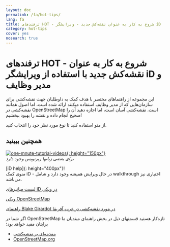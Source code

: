 ```yaml
---
layout: doc
permalink: /fa/hot-tips/
lang: fa
title: ترفندهای HOT - شروع به کار به عنوان نقشه‌کش جدید - ویرایشگر iD
category: hot-tips
cover: yes
nosearch: true
---
```


ترفندهای HOT - شروع به کار به عنوان نقشه‌کش جدید با استفاده از ویرایشگر iD و مدیر وظایف
================

این مجموعه از راهنماهای مختصر با هدف کمک به داوطلبان جهت نقشه‌کشی برای سازمان‌هایی که از مدیر وظایف استفاده میکنند ارائه شده است، اما اصول همانند نقشه‌کشی در OpenStreetMap است. نقشه‌کشی آسان است، اما اجازه دهید آن را صحیح انجام داده و نقشه را بهبود ببخشیم!

از منو استفاده کنید تا نوع مورد نظر خود را انتخاب کنید.  

همچنین ببینید  
---------

[![one-mnute-tutorial-videos]{: height="150px"}](https://www.youtube.com/playlist?list=PLb9506_-6FMHZ3nwn9heri3xjQKrSq1hN "گروه بشردوستانه  OpenStreetMap - فیلم‌های آموزشی یک دقیقه‌ای")  
*برای بعضی زبانها زیرنویس وجود دارد*  

[iD help]{: height="400px"}!  
منوی کمک iD - در حال ویرایش همیشه وجود دارد و شامل walkthrough اختیاری نیز می‌باشد.    
  
[لیست میانبرهای iD در ویکی](https://wiki.openstreetmap.org/wiki/ID/Shortcuts)  

[ویکی OpenStreetMap](https://wiki.openstreetmap.org/wiki/Main_Page)  

[راهنمای Blake Girardot در مورد نقشه‌کشی در غرب آفریقا](https://wiki.openstreetmap.org/wiki/User:Bgirardot/West_African_HOT_Mapping_Tips)  

اگر شما در OpenStreetMap تازه‌کار هستید قسمتهای ذیل در بخش راهنمای مبتدیان ما برایتان مفید خواهد بود؛  

- [مقدمه‌ای بر نقشه‌کشی](/fa/beginner/introduction/)  
-  [OpenStreetMap.org](/fa/beginner/start-osm/)



[لوگوی HOT به همراه متن]:/images/hot-tips/Hot_logo_with_text.svg
[منوی کمک iD]:/images/hot-tips/iD-help.png "منوی کمک iD - در حال ویرایش همیشه وجود دارد و شامل walkthrough اختیاری نیز می‌باشد."
[one-mnute-tutorial-videos]: /images/hot-tips/one-mnute-tutorial-videos.png "گروه بشردوستانه OpenStreetMap - فیلم‌های آموزشی یک دقیقه‌ای"